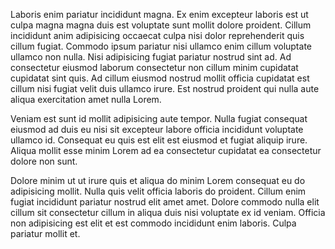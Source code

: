 Laboris enim pariatur incididunt magna. Ex enim excepteur laboris est ut culpa magna magna duis est voluptate sunt mollit dolore proident. Cillum incididunt anim adipisicing occaecat culpa nisi dolor reprehenderit quis cillum fugiat. Commodo ipsum pariatur nisi ullamco enim cillum voluptate ullamco non nulla. Nisi adipisicing fugiat pariatur nostrud sint ad. Ad consectetur eiusmod laborum consectetur non cillum minim cupidatat cupidatat sint quis. Ad cillum eiusmod nostrud mollit officia cupidatat est cillum nisi fugiat velit duis ullamco irure. Est nostrud proident qui nulla aute aliqua exercitation amet nulla Lorem.

Veniam est sunt id mollit adipisicing aute tempor. Nulla fugiat consequat eiusmod ad duis eu nisi sit excepteur labore officia incididunt voluptate ullamco id. Consequat eu quis est elit est eiusmod et fugiat aliquip irure. Aliqua mollit esse minim Lorem ad ea consectetur cupidatat ea consectetur dolore non sunt.

Dolore minim ut ut irure quis et aliqua do minim Lorem consequat eu do adipisicing mollit. Nulla quis velit officia laboris do proident. Cillum enim fugiat incididunt pariatur nostrud elit amet amet. Dolore commodo nulla elit cillum sit consectetur cillum in aliqua duis nisi voluptate ex id veniam. Officia non adipisicing est elit et est commodo incididunt enim laboris. Culpa pariatur mollit et.